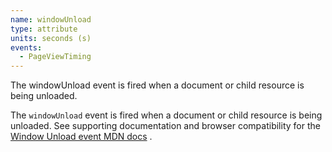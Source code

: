 ```yaml
---
name: windowUnload
type: attribute
units: seconds (s)
events:
  - PageViewTiming
---
```


The windowUnload event is fired when a document or child resource is being unloaded.

The `windowUnload` event is fired when a document or child resource is being unloaded. See supporting documentation and browser compatibility for the [Window Unload event MDN docs](https://developer.mozilla.org/en-US/docs/Web/API/Window/unload_event) .